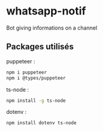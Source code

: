 # whatsapp-notif
Bot giving informations on a channel

## Packages utilisés
puppeteer :
```bash
npm i puppeteer
npm i @types/puppeteer
```

ts-node :
```bash
npm install -g ts-node
```

dotenv :
```bash
npm install dotenv ts-node
```